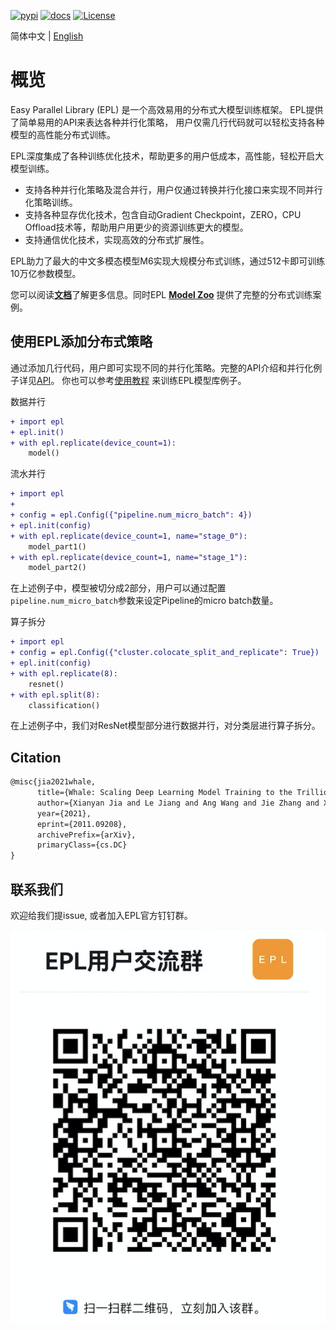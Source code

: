 [![pypi](https://img.shields.io/pypi/v/pyepl.svg)](https://pypi.org/project/pyepl)
[![docs](https://img.shields.io/badge/docs-latest-brightgreen.svg)](https://easyparallellibrary.readthedocs.io/zh/latest/)
[![License](https://img.shields.io/badge/License-Apache%202.0-blue.svg)](https://github.com/alibaba/EasyParallelLibrary/blob/main/LICENSE)

简体中文 | [English](README.md)

# 概览

Easy Parallel Library (EPL) 是一个高效易用的分布式大模型训练框架。
EPL提供了简单易用的API来表达各种并行化策略，
用户仅需几行代码就可以轻松支持各种模型的高性能分布式训练。

EPL深度集成了各种训练优化技术，帮助更多的用户低成本，高性能，轻松开启大模型训练。
- 支持各种并行化策略及混合并行，用户仅通过转换并行化接口来实现不同并行化策略训练。
- 支持各种显存优化技术，包含自动Gradient Checkpoint，ZERO，CPU Offload技术等，帮助用户用更少的资源训练更大的模型。
- 支持通信优化技术，实现高效的分布式扩展性。

EPL助力了最大的中文多模态模型M6实现大规模分布式训练，通过512卡即可训练10万亿参数模型。

您可以阅读[**文档**](https://easyparallellibrary.readthedocs.io/zh/latest/)了解更多信息。同时EPL [**Model Zoo**](https://github.com/alibaba/FastNN) 提供了完整的分布式训练案例。


## 使用EPL添加分布式策略

通过添加几行代码，用户即可实现不同的并行化策略。完整的API介绍和并行化例子详见[API](https://easyparallellibrary.readthedocs.io/zh/latest/api/index.html)。
你也可以参考[使用教程](https://easyparallellibrary.readthedocs.io/zh/latest/tutorials/index.html) 来训练EPL模型库例子。

数据并行
```diff
+ import epl
+ epl.init()
+ with epl.replicate(device_count=1):
    model()
```


流水并行
```diff
+ import epl
+ 
+ config = epl.Config({"pipeline.num_micro_batch": 4})
+ epl.init(config)
+ with epl.replicate(device_count=1, name="stage_0"):
    model_part1()
+ with epl.replicate(device_count=1, name="stage_1"):
    model_part2()
```
在上述例子中，模型被切分成2部分，用户可以通过配置`pipeline.num_micro_batch`参数来设定Pipeline的micro batch数量。

算子拆分
```diff
+ import epl
+ config = epl.Config({"cluster.colocate_split_and_replicate": True})
+ epl.init(config)
+ with epl.replicate(8):
    resnet()
+ with epl.split(8):
    classification()
```
在上述例子中，我们对ResNet模型部分进行数据并行，对分类层进行算子拆分。


## Citation

```latex
@misc{jia2021whale,
      title={Whale: Scaling Deep Learning Model Training to the Trillions}, 
      author={Xianyan Jia and Le Jiang and Ang Wang and Jie Zhang and Xinyuan Li and Wencong Xiao and Langshi chen and Yong Li and Zhen Zheng and Xiaoyong Liu and Wei Lin},
      year={2021},
      eprint={2011.09208},
      archivePrefix={arXiv},
      primaryClass={cs.DC}
}
```

## 联系我们

欢迎给我们提issue, 或者加入EPL官方钉钉群。

![DingTalk Group](docs/images/ding-group.png)
